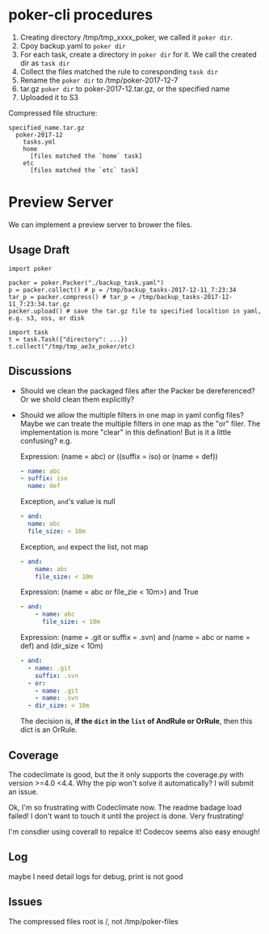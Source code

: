 # poker-cli procedures
 1. Creating directory /tmp/tmp_xxxx_poker, we called it `poker dir`.
 2. Cpoy backup.yaml to `poker dir`
 3. For each task, create a directory in `poker dir` for it. We call the created dir as `task dir`
 4. Collect the files matched the rule to coresponding `task dir`
 5. Rename the `poker dir` to /tmp/poker-2017-12-7
 6. tar.gz `poker dir` to poker-2017-12.tar.gz, or the specified name
 7. Uploaded it to S3

Compressed file structure:

~~~
specified_name.tar.gz
  poker-2017-12
    tasks.yml
    home
      [files matched the `home` task]
    etc
      [files matched the `etc` task]
~~~

# Preview Server

We can implement a preview server to brower the files.


## Usage Draft

~~~
import poker

packer = poker.Packer("./backup_task.yaml")
p = packer.collect() # p = /tmp/backup_tasks-2017-12-11_7:23:34
tar_p = packer.compress() # tar_p = /tmp/backup_tasks-2017-12-11_7:23:34.tar.gz
packer.upload() # save the tar.gz file to specified localtion in yaml, e.g. s3, oss, or disk
~~~

~~~
import task
t = task.Task({"directory": ...})
t.collect("/tmp/tmp_ae3x_poker/etc)
~~~

## Discussions

- Should we clean the packaged files after the Packer be dereferenced? Or we shold clean them explicitly?

- Should we allow the multiple filters in one map in yaml config files?
  Maybe we can treate the multiple filters in one map as the "or" filer. The implementation is more "clear" in this defination! But is it a little confusing? e.g.

  Expression: (name = abc) or ((suffix = iso) or (name = def))
  ~~~yaml
  - name: abc
  - suffix: iso
    name: def
  ~~~

  Exception, `and`'s value is null
  ~~~yaml
  - and:
    name: abc
    file_size: < 10m
  ~~~

  Exception, `and` expect the list, not map
  ~~~yaml
  - and:
      name: abc
      file_size: < 10m
  ~~~

  Expression: (name = abc or file_zie < 10m>) and True
  ~~~yaml
  - and:
      - name: abc
        file_size: < 10m
  ~~~ 
  
  Expression: (name = .git or suffix = .svn) and (name = abc or name = def) and (dir_size < 10m)
  ~~~yaml
  - and:
    - name: .git
      suffix: .svn
    - or:
      - name: .git
      - name: .svn
    - dir_size: < 10m
  ~~~

  The decision is, **if the `dict` in the `list` of AndRule or OrRule**, then this dict is an OrRule.

## Coverage 

The codeclimate is good, but the it only supports the coverage.py with version >=4.0 <4.4. Why the pip won't solve it automatically? I will submit an issue.

Ok, I'm so frustrating with Codeclimate now. The readme badage load failed! I don't want to touch it until the project is done. Very frustrating!

I'm consdier using coverall to repalce it! Codecov seems also easy enough!


## Log

maybe I need detail logs for debug, print is not good


## Issues

The compressed files root is /, not /tmp/poker-files 
